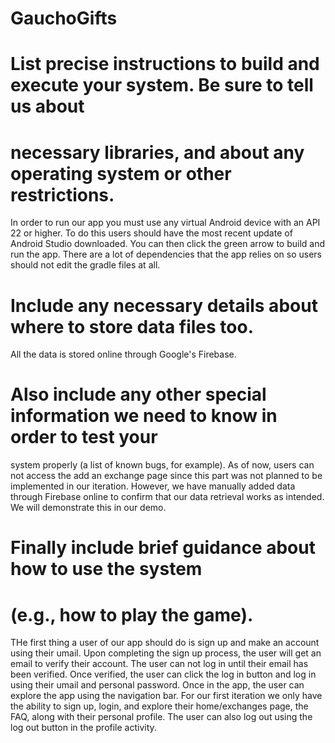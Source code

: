 # GauchoGifts
# List precise instructions to build and execute your system. Be sure to tell us about
# necessary libraries, and about any operating system or other restrictions.
In order to run our app you must use any virtual Android device with an API 22 or 
higher. To do this users should have the most recent update of Android Studio downloaded.
You can then click the green arrow to build and run the app. There are a lot of 
dependencies that the app relies on so users should not edit the gradle files at all.

# Include any necessary details about where to store data files too.
All the data is stored online through Google's Firebase.

# Also include any other special information we need to know in order to test your 
system properly (a list of known bugs, for example).
As of now, users can not access the add an exchange page since this part was not planned
to be implemented in our iteration. However, we have manually added data through 
Firebase online to confirm that our data retrieval works as intended. We will 
demonstrate this in our demo.

# Finally include brief guidance about how to use the system 
# (e.g., how to play the game).
THe first thing a user of our app should do is sign up and make an account using their
umail. Upon completing the sign up process, the user will get an email to verify their
account. The user can not log in until their email has been verified. Once verified,
the user can click the log in button and log in using their umail and personal password.
Once in the app, the user can explore the app using the navigation bar. For our first
iteration we only have the ability to sign up, login, and explore their home/exchanges
page, the FAQ, along with their personal profile. The user can also log out using the 
log out button in the profile activity.
